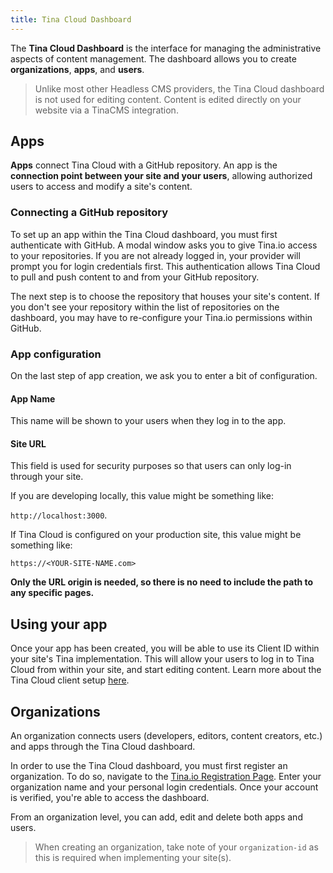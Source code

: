 ```yaml
---
title: Tina Cloud Dashboard
---
```


The **Tina Cloud Dashboard** is the interface for managing the administrative aspects of content management. The dashboard allows you to create **organizations**, **apps**, and **users**.

> Unlike most other Headless CMS providers, the Tina Cloud dashboard is not used for editing content. Content is edited directly on your website via a TinaCMS integration.

## Apps

**Apps** connect Tina Cloud with a GitHub repository. An app is the **connection point between your site and your users**, allowing authorized users to access and modify a site's content.

### Connecting a GitHub repository

To set up an app within the Tina Cloud dashboard, you must first authenticate with GitHub. A modal window asks you to give Tina.io access to your repositories. If you are not already logged in, your provider will prompt you for login credentials first. This authentication allows Tina Cloud to pull and push content to and from your GitHub repository.

The next step is to choose the repository that houses your site's content. If you don't see your repository within the list of repositories on the dashboard, you may have to re-configure your Tina.io permissions within GitHub.

### App configuration

On the last step of app creation, we ask you to enter a bit of configuration.

#### App Name

This name will be shown to your users when they log in to the app.

#### Site URL

This field is used for security purposes so that users can only log-in through your site.

If you are developing locally, this value might be something like:

`http://localhost:3000`.

If Tina Cloud is configured on your production site, this value might be something like:

`https://<YOUR-SITE-NAME.com>`

**Only the URL origin is needed, so there is no need to include the path to any specific pages.**

## Using your app

Once your app has been created, you will be able to use its Client ID within your site's Tina implementation. This will allow your users to log in to Tina Cloud from within your site, and start editing content. Learn more about the Tina Cloud client setup [here](http://localhost:3000/docs/tina-cloud/client/).

## Organizations

An organization connects users (developers, editors, content creators, etc.) and apps through the Tina Cloud dashboard.

In order to use the Tina Cloud dashboard, you must first register an organization. To do so, navigate to the [Tina.io Registration Page](https://auth.tinajs.dev/register). Enter your organization name and your personal login credentials. Once your account is verified, you're able to access the dashboard.

From an organization level, you can add, edit and delete both apps and users.

> When creating an organization, take note of your `organization-id` as this is required when implementing your site(s).

